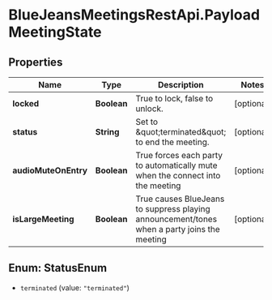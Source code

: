 # BlueJeansMeetingsRestApi.PayloadMeetingState

## Properties
Name | Type | Description | Notes
------------ | ------------- | ------------- | -------------
**locked** | **Boolean** | True to lock, false to unlock. | [optional] 
**status** | **String** | Set to \&quot;terminated\&quot; to end the meeting. | [optional] 
**audioMuteOnEntry** | **Boolean** | True forces each party to automatically mute when the connect into the meeting | [optional] 
**isLargeMeeting** | **Boolean** | True causes BlueJeans to suppress playing announcement/tones when a party joins the meeting | [optional] 


<a name="StatusEnum"></a>
## Enum: StatusEnum


* `terminated` (value: `"terminated"`)




